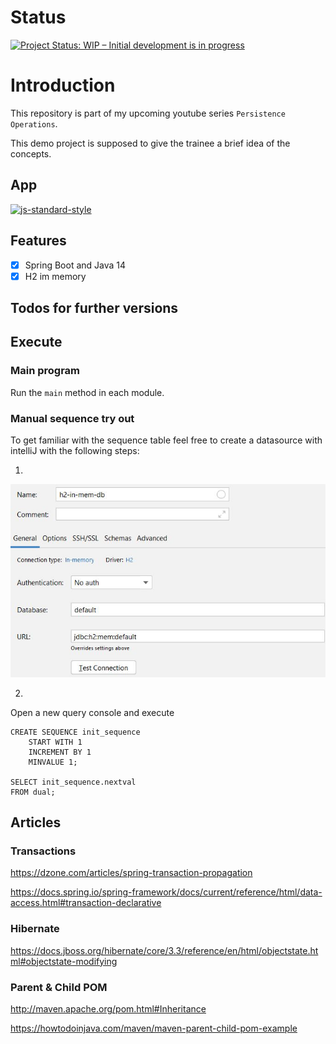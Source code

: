 # Status

[![Project Status: WIP – Initial development is in progress](https://www.repostatus.org/badges/latest/wip.svg)](https://www.repostatus.org/#wip)

# Introduction

This repository is part of my upcoming youtube series `Persistence Operations`.

This demo project is supposed to give the trainee a brief idea of the concepts.

## App

[![js-standard-style](https://img.shields.io/badge/code%20style-standard-brightgreen.svg?style=flat)]()

## Features

* [x] Spring Boot and Java 14
* [x] H2 im memory

## Todos for further versions

## Execute

### Main program

Run the ```main``` method in each module.

### Manual sequence try out

To get familiar with the sequence table feel free to create a datasource with intelliJ with the following steps:

1.

![h2 image](documentation/h2.JPG)

2.

Open a new query console and execute

```h2
CREATE SEQUENCE init_sequence
    START WITH 1
    INCREMENT BY 1
    MINVALUE 1;

SELECT init_sequence.nextval
FROM dual; 
```

## Articles

### Transactions

https://dzone.com/articles/spring-transaction-propagation

https://docs.spring.io/spring-framework/docs/current/reference/html/data-access.html#transaction-declarative

### Hibernate

https://docs.jboss.org/hibernate/core/3.3/reference/en/html/objectstate.html#objectstate-modifying

### Parent & Child POM

http://maven.apache.org/pom.html#Inheritance

https://howtodoinjava.com/maven/maven-parent-child-pom-example
